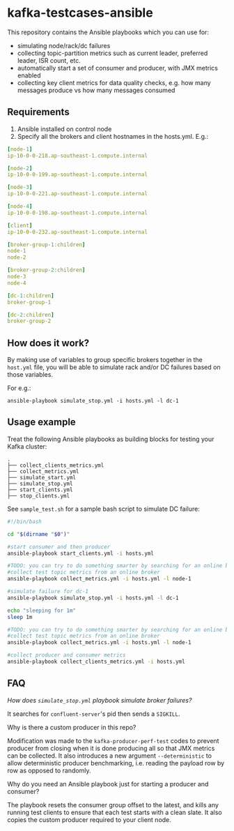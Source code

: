 # kafka-testcases-ansible

This repository contains the Ansible playbooks which you can use for:
* simulating node/rack/dc failures
* collecting topic-partition metrics such as current leader, preferred leader, ISR count, etc.
* automatically start a set of consumer and producer, with JMX metrics enabled
* collecting key client metrics for data quality checks, e.g. how many messages produce vs how many messages consumed


## Requirements
1. Ansible installed on control node
2. Specify all the brokers and client hostnames in the hosts.yml. E.g.:
```yaml
[node-1]
ip-10-0-0-218.ap-southeast-1.compute.internal

[node-2]
ip-10-0-0-199.ap-southeast-1.compute.internal

[node-3]
ip-10-0-0-221.ap-southeast-1.compute.internal

[node-4]
ip-10-0-0-198.ap-southeast-1.compute.internal

[client]
ip-10-0-0-232.ap-southeast-1.compute.internal

[broker-group-1:children]
node-1
node-2

[broker-group-2:children]
node-3
node-4

[dc-1:children]
broker-group-1

[dc-2:children]
broker-group-2
```


## How does it work?
By making use of variables to group specific brokers together in the `host.yml` file, you will be able to simulate rack and/or DC failures based on those variables.

For e.g.:
```
ansible-playbook simulate_stop.yml -i hosts.yml -l dc-1
```



## Usage example

Treat the following Ansible playbooks as building blocks for testing your Kafka cluster:

```
.
├── collect_clients_metrics.yml
├── collect_metrics.yml
├── simulate_start.yml
├── simulate_stop.yml
├── start_clients.yml
├── stop_clients.yml
```

See `sample_test.sh` for a sample bash script to simulate DC failure:
```bash
#!/bin/bash

cd "$(dirname "$0")"

#start consumer and then producer
ansible-playbook start_clients.yml -i hosts.yml

#TODO: you can try to do something smarter by searching for an online broker, then use it for collecting metrics
#collect test topic metrics from an online broker 
ansible-playbook collect_metrics.yml -i hosts.yml -l node-1

#simulate failure for dc-1
ansible-playbook simulate_stop.yml -i hosts.yml -l dc-1

echo "sleeping for 1m"
sleep 1m

#TODO: you can try to do something smarter by searching for an online broker, then use it for collecting metrics
#collect test topic metrics from an online broker
ansible-playbook collect_metrics.yml -i hosts.yml -l node-1

#collect producer and consumer metrics
ansible-playbook collect_clients_metrics.yml -i hosts.yml
```


## FAQ

*How does `simulate_stop.yml` playbook simulate broker failures?* 

It searches for `confluent-server`'s pid then sends a `SIGKILL`.

Why is there a custom producer in this repo?

Modification was made to the `kafka-producer-perf-test` codes to prevent producer from closing when it is done producing all so that JMX metrics can be collected. It also introduces a new argument `--deterministic` to allow deterministic producer benchmarking, i.e. reading the payload row by row as opposed to randomly.


Why do you need an Ansible playbook just for starting a producer and consumer?

The playbook resets the consumer group offset to the latest, and kills any running test clients to ensure that each test starts with a clean slate.
It also copies the custom producer required to your client node.
